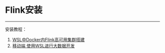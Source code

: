 # Flink安装
---

安装教程：

1. [WSL中Docker内Flink高可用集群搭建](https://blog.csdn.net/weixin_44546992/article/details/112245254)
2. [移动端 使用WSL进行大数据开发](https://www.dazhuanlan.com/flcun/topics/1351194)